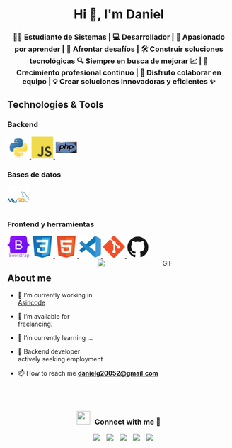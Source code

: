 <h1 align="center">Hi 👋, I'm Daniel
<h3 align="center">👨‍💻 Estudiante de Sistemas | 💻 Desarrollador | 🚀 Apasionado por aprender | 🌱 Afrontar desafíos | 🛠️ Construir soluciones tecnológicas
🔍 Siempre en busca de mejorar 📈 | 🌟 Crecimiento profesional continuo | 🤝 Disfruto colaborar en equipo | 💡 Crear soluciones innovadoras y eficientes ✨
</h3>

<h2 align="left" >Technologies & Tools</h2>

<h3>Backend</h3>
<a href="" target="_blank">
<img src="img/python-original.svg" width="50" height="50">
</a>
<a href="" target="_blank">
<img src="img/javascript-original.svg"width="50" height="50">
</a>
<a href="" target="_blank">
<img src="img/php-original.svg"width="50" height="50">
</a>

<h3>Bases de datos</h3>
<a href="" target="_blank">
<img src="img/mysql-original-wordmark.svg"width="50" height="50">
</a>

<h3>Frontend y herramientas</h3>
<img src="img/bootstrap-original-wordmark.svg"width="50" height="50">
<a href="" target="_blank">
<img src="img/css3-original.svg"width="50" height="50">
</a>
<a href="" target="_blank">
<img src="img/html5-original.svg"width="50" height="50">
</a>
<a href="" target="_blank">
<img src="img/vscode-original.svg"width="50" height="50">
</a>
<a href="" target="_blank">
<img src="img/git-original.svg"width="50" height="50">
</a>
<a href="" target="_blank">
<img src="img/github-original.svg"width="50" height="50">
</a>


<a target="_blank" align="center">
  <img align="right" top="800" height="200" width="300" alt="GIF" src="https://media.giphy.com/media/SWoSkN6DxTszqIKEqv/giphy.gif">
</a>

<h2 align="left" >About me</h2>

- 🔭 I’m currently working in <a href="https://asincode.co/" target="blank">Asincode</a>

- 🤝 I’m available for freelancing.

- 🌱 I’m currently learning ...

- 📝 Backend developer actively seeking employment

- 📫 How to reach me **danielg20052@gmail.com**
<br/>
<br/>

<h3 align="center" > <img src="https://media.giphy.com/media/iY8CRBdQXODJSCERIr/giphy.gif" width="30" height="30" style="margin-right: 10px;">Connect with me 🤝 </h3>

<p align="center">

 <div align="center"  class="icons-social" style="margin-left: 10px;">
        <a style="margin-left: 10px;"  target="_blank" href="https://www.linkedin.com/in/daniel-gomez-4713a9352/">
			<img src="https://img.icons8.com/doodle/40/000000/linkedin--v2.png"></a>
        <a style="margin-left: 10px;" target="_blank" href="https://github.com/DanielGomez23">
		<img src="https://img.icons8.com/doodle/40/000000/github--v1.png"></a>
		<a style="margin-left: 10px;" target="_blank" href="https://www.instagram.com/_.da_ni._/">
			<img src="https://img.icons8.com/doodle/40/000000/instagram-new--v2.png"></a>
		<a style="margin-left: 10px;" target="_blank" href="https://twitter.com/100rabhcsmc">
			<img src="https://img.icons8.com/doodle/1x/twitter-squared--v2.png" ></a>
		<a style="margin-left: 10px;" target="_blank" href="https://www.youtube.com/channel/UC-ZdNkKNHC6KguDqNFKO2Nw?view_as=subscriber">
				<img src="https://img.icons8.com/doodle/1x/youtube--v2.png" ></a>
      </div>

</p>